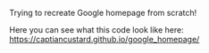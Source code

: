 Trying to recreate Google homepage from scratch!

Here you can see what this code look like here: https://captiancustard.github.io/google_homepage/